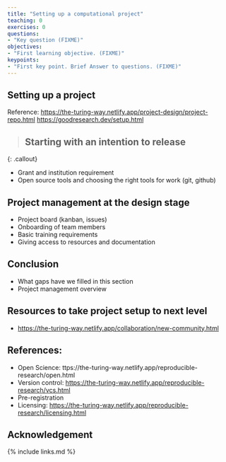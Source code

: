 ```yaml
---
title: "Setting up a computational project"
teaching: 0
exercises: 0
questions:
- "Key question (FIXME)"
objectives:
- "First learning objective. (FIXME)"
keypoints:
- "First key point. Brief Answer to questions. (FIXME)"
---
```


## Setting up a project

Reference: https://the-turing-way.netlify.app/project-design/project-repo.html 
https://goodresearch.dev/setup.html

> ## Starting with an intention to release
> 
> 
{: .callout}

- Grant and institution requirement
- Open source tools and choosing the right tools for work (git, github)



## Project management at the design stage
- Project board (kanban, issues)
- Onboarding of team members
- Basic training requirements
- Giving access to resources and documentation

## Conclusion
- What gaps have we filled in this section
- Project management overview 

## Resources to take project setup to next level

- ​​https://the-turing-way.netlify.app/collaboration/new-community.html 

## References:
- Open Science: ttps://the-turing-way.netlify.app/reproducible-research/open.html 
- Version control: https://the-turing-way.netlify.app/reproducible-research/vcs.html 
- Pre-registration
- Licensing: https://the-turing-way.netlify.app/reproducible-research/licensing.html 

## Acknowledgement

{% include links.md %}

